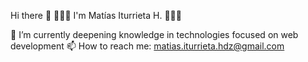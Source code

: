 Hi there 👋
👨🏻‍💻 I'm Matías Iturrieta H. 👨🏻‍💻

🌟 I’m currently deepening knowledge in technologies focused on web development 
📫 How to reach me: matias.iturrieta.hdz@gmail.com
